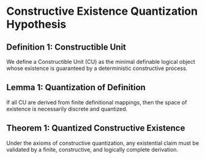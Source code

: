 # Constructive Existence Quantization Hypothesis

## Definition 1: Constructible Unit
We define a Constructible Unit (CU) as the minimal definable logical object whose existence is guaranteed by a deterministic constructive process.

## Lemma 1: Quantization of Definition
If all CU are derived from finite definitional mappings, then the space of existence is necessarily discrete and quantized.

## Theorem 1: Quantized Constructive Existence
Under the axioms of constructive quantization, any existential claim must be validated by a finite, constructive, and logically complete derivation.
